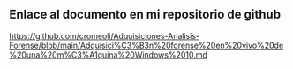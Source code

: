 ## Enlace al documento en mi repositorio de github

https://github.com/cromeoli/Adquisiciones-Analisis-Forense/blob/main/Adquisici%C3%B3n%20forense%20en%20vivo%20de%20una%20m%C3%A1quina%20Windows%2010.md

